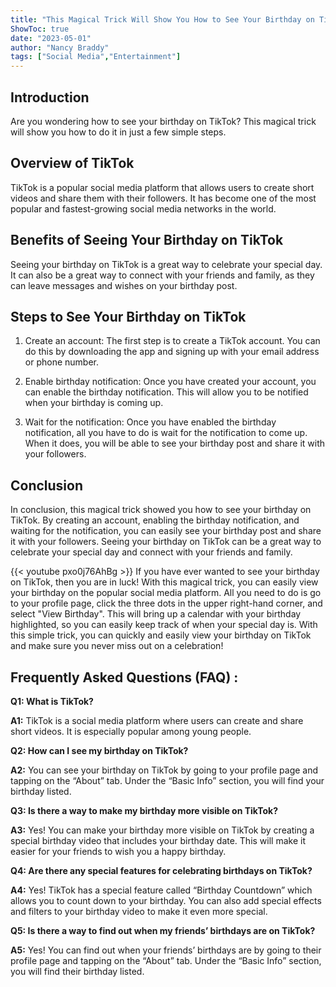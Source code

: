 ```yaml
---
title: "This Magical Trick Will Show You How to See Your Birthday on TikTok!"
ShowToc: true 
date: "2023-05-01"
author: "Nancy Braddy" 
tags: ["Social Media","Entertainment"]
---
```

## Introduction

Are you wondering how to see your birthday on TikTok? This magical trick will show you how to do it in just a few simple steps. 

## Overview of TikTok

TikTok is a popular social media platform that allows users to create short videos and share them with their followers. It has become one of the most popular and fastest-growing social media networks in the world. 

## Benefits of Seeing Your Birthday on TikTok

Seeing your birthday on TikTok is a great way to celebrate your special day. It can also be a great way to connect with your friends and family, as they can leave messages and wishes on your birthday post. 

## Steps to See Your Birthday on TikTok

1. Create an account: The first step is to create a TikTok account. You can do this by downloading the app and signing up with your email address or phone number. 

2. Enable birthday notification: Once you have created your account, you can enable the birthday notification. This will allow you to be notified when your birthday is coming up. 

3. Wait for the notification: Once you have enabled the birthday notification, all you have to do is wait for the notification to come up. When it does, you will be able to see your birthday post and share it with your followers. 

## Conclusion

In conclusion, this magical trick showed you how to see your birthday on TikTok. By creating an account, enabling the birthday notification, and waiting for the notification, you can easily see your birthday post and share it with your followers. Seeing your birthday on TikTok can be a great way to celebrate your special day and connect with your friends and family.

{{< youtube pxo0j76AhBg >}} 
If you have ever wanted to see your birthday on TikTok, then you are in luck! With this magical trick, you can easily view your birthday on the popular social media platform. All you need to do is go to your profile page, click the three dots in the upper right-hand corner, and select "View Birthday". This will bring up a calendar with your birthday highlighted, so you can easily keep track of when your special day is. With this simple trick, you can quickly and easily view your birthday on TikTok and make sure you never miss out on a celebration!

## Frequently Asked Questions (FAQ) :
**Q1: What is TikTok?**

**A1:** TikTok is a social media platform where users can create and share short videos. It is especially popular among young people.

**Q2: How can I see my birthday on TikTok?**

**A2:** You can see your birthday on TikTok by going to your profile page and tapping on the “About” tab. Under the “Basic Info” section, you will find your birthday listed. 

**Q3: Is there a way to make my birthday more visible on TikTok?**

**A3:** Yes! You can make your birthday more visible on TikTok by creating a special birthday video that includes your birthday date. This will make it easier for your friends to wish you a happy birthday. 

**Q4: Are there any special features for celebrating birthdays on TikTok?**

**A4:** Yes! TikTok has a special feature called “Birthday Countdown” which allows you to count down to your birthday. You can also add special effects and filters to your birthday video to make it even more special. 

**Q5: Is there a way to find out when my friends’ birthdays are on TikTok?**

**A5:** Yes! You can find out when your friends’ birthdays are by going to their profile page and tapping on the “About” tab. Under the “Basic Info” section, you will find their birthday listed.


